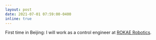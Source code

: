 ```yaml
---
layout: post
date: 2021-07-01 07:59:00-0400
inline: true
---
```


First time in Beijing: I will work as a control engineer at [ROKAE Robotics](https://www.rokae.com/?l=en-us).
